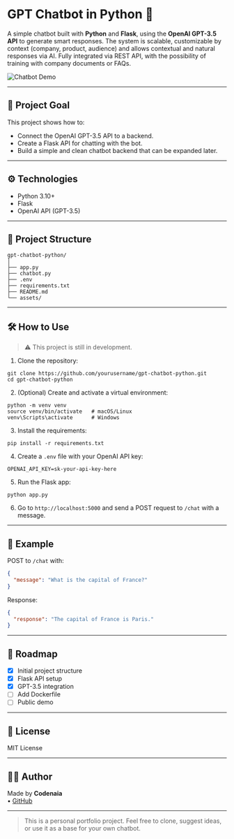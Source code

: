 
# GPT Chatbot in Python 🤖

A simple chatbot built with **Python** and **Flask**, using the **OpenAI GPT-3.5 API** to generate smart responses. The system is scalable, customizable by context (company, product, audience) and allows contextual and natural responses via AI. Fully integrated via REST API, with the possibility of training with company documents or FAQs.

![Chatbot Demo](./assets/demo.png)

---

## 🚀 Project Goal

This project shows how to:

- Connect the OpenAI GPT-3.5 API to a backend.
- Create a Flask API for chatting with the bot.
- Build a simple and clean chatbot backend that can be expanded later.

---

## ⚙️ Technologies

- Python 3.10+
- Flask
- OpenAI API (GPT-3.5)

---

## 📁 Project Structure

```
gpt-chatbot-python/
│
├── app.py               
├── chatbot.py           
├── .env                 
├── requirements.txt     
├── README.md
└── assets/
```

---

## 🛠️ How to Use

> ⚠️ This project is still in development.

1. Clone the repository:

```
git clone https://github.com/yourusername/gpt-chatbot-python.git
cd gpt-chatbot-python
```

2. (Optional) Create and activate a virtual environment:

```
python -m venv venv
source venv/bin/activate   # macOS/Linux
venv\Scripts\activate      # Windows
```

3. Install the requirements:

```
pip install -r requirements.txt
```

4. Create a `.env` file with your OpenAI API key:

```
OPENAI_API_KEY=sk-your-api-key-here
```

5. Run the Flask app:

```
python app.py
```

6. Go to `http://localhost:5000` and send a POST request to `/chat` with a message.

---

## 💬 Example 

POST to `/chat` with:

```json
{
  "message": "What is the capital of France?"
}
```

Response:

```json
{
  "response": "The capital of France is Paris."
}
```

---

## 📌 Roadmap

- [x] Initial project structure
- [x] Flask API setup
- [x] GPT-3.5 integration
- [ ] Add Dockerfile
- [ ] Public demo 

---

## 📄 License

MIT License

---

## 👨‍💻 Author

Made by **Codenaia**  
• [GitHub](https://github.com/CodeNaIa)

---

> This is a personal portfolio project. Feel free to clone, suggest ideas, or use it as a base for your own chatbot.
